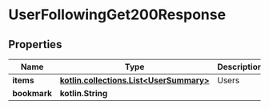 
# UserFollowingGet200Response

## Properties
Name | Type | Description | Notes
------------ | ------------- | ------------- | -------------
**items** | [**kotlin.collections.List&lt;UserSummary&gt;**](UserSummary.md) | Users | 
**bookmark** | **kotlin.String** |  |  [optional]



